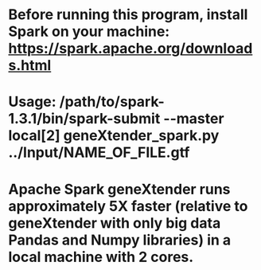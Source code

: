 # Before running this program, install Spark on your machine: https://spark.apache.org/downloads.html

# Usage: /path/to/spark-1.3.1/bin/spark-submit --master local[2] geneXtender_spark.py ../Input/NAME_OF_FILE.gtf 

# Apache Spark geneXtender runs approximately 5X faster (relative to geneXtender with only big data Pandas and Numpy libraries) in a local machine with 2 cores.
